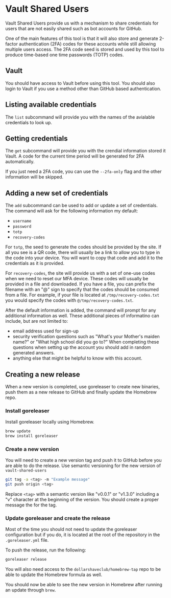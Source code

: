 # Vault Shared Users

Vault Shared Users provide us with a mechanism to share credentials for users that are not easily shared such as bot accounts for GitHub.

One of the main features of this tool is that it will also store and generate 2-factor authentication (2FA) codes for these accounts while still allowing multiple users access. The 2FA code seed is stored and used by this tool to produce time-based one time passwords (TOTP) codes.

## Vault

You should have access to Vault before using this tool. You should also login to Vault if you use a method other than GitHub based authentication.

## Listing available credentials

The `list` subcommand will provide you with the names of the avialable credentials to look up.

## Getting credentials

The `get` subcommand will provide you with the crendial information stored it Vault. A code for the current time period will be generated for 2FA automatically.

If you just need a 2FA code, you can use the `--2fa-only` flag and the other information will be skipped.

## Adding a new set of credentials

The `add` subcommand can be used to add or update a set of credentials. The command will ask for the following information my default:

* `username`
* `password`
* `totp`
* `recovery-codes`

For `totp`, the seed to generate the codes should be provided by the site. If all you see is a QR code, there will usually be a link to allow you to type in the code into your device. You will want to copy that code and add it to the credentials as it is provided.

For `recovery-codes`, the site will provide us with a set of one-use codes when we need to reset our MFA device. These codes will usually be provided in a file and downloaded. If you have a file, you can prefix the filename with an "@" sign to specify that the codes should be consumed from a file. For example, if your file is located at `/tmp/recovery-codes.txt` you would specify the codes with `@/tmp/recovery-codes.txt`.

After the default information is added, the command will prompt for any additional information as well. These additional pieces of informatino can include, but are not limited to:

* email address used for sign-up
* security verification questions such as "What's your Mother's maiden name?" or "What high school did you go to?" When completing these questions when setting up the account you should add in random generated answers.
* anything else that might be helpful to know with this account.

## Creating a new release

When a new version is completed, use goreleaser to create new binaries, push them as a new release to GitHub and finally update the Homebrew repo.

### Install goreleaser

Install goreleaser locally using Homebrew.

```bash
brew update
brew install goreleaser
```

### Create a new version

You will need to create a new version tag and push it to GitHub before you are able to do the release. Use semantic versioning for the new version of `vault-shared-users`

```bash
git tag -a <tag> -m "Example message"
git push origin <tag>
```

Replace `<tag>` with a semantic version like "v0.0.1" or "v1.3.0" including a "v" character at the beginning of the version. You should create a proper message the for the tag.

### Update goreleaser and create the release

Most of the time you should not need to update the goreleaser configuration but if you do, it is located at the root of the repository in the `.goreleaser.yml` file.

To push the release, run the following:

```bash
goreleaser release
```

You will also need access to the `dollarshaveclub/homebrew-tap` repo to be able to update the Homebrew formula as well.

You should now be able to see the new version in Homebrew after running an update through `brew`.